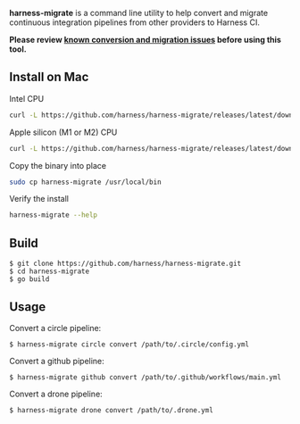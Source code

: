 **harness-migrate** is a command line utility to help convert and migrate
continuous integration pipelines from other providers to Harness CI.

**Please review [known conversion and migration issues](KNOWN_ISSUES_CONVERT.md
) before using this tool.**

## Install on Mac

Intel CPU

```sh
curl -L https://github.com/harness/harness-migrate/releases/latest/download/harness-migrate-darwin-amd64.tar.gz | tar zx
```

Apple silicon (M1 or M2) CPU

```sh
curl -L https://github.com/harness/harness-migrate/releases/latest/download/harness-migrate-darwin-arm64.tar.gz | tar zx
```

Copy the binary into place

```sh
sudo cp harness-migrate /usr/local/bin
```

Verify the install

```sh
harness-migrate --help
```

## Build

```term
$ git clone https://github.com/harness/harness-migrate.git
$ cd harness-migrate
$ go build
```

## Usage

Convert a circle pipeline:

```term
$ harness-migrate circle convert /path/to/.circle/config.yml
```

Convert a github pipeline:

```term
$ harness-migrate github convert /path/to/.github/workflows/main.yml
```

Convert a drone pipeline:

```term
$ harness-migrate drone convert /path/to/.drone.yml
```
